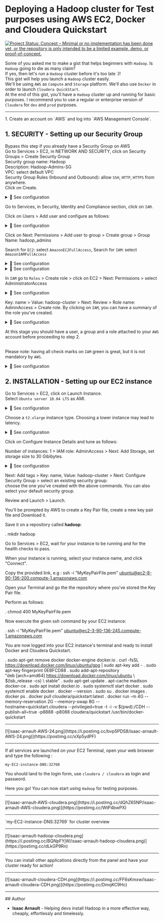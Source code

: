# Deploying a Hadoop cluster for Test purposes using AWS EC2, Docker and Cloudera Quickstart

[![Project Status: Concept – Minimal or no implementation has been done yet, or the repository is only intended to be a limited example, demo, or proof-of-concept.](https://www.repostatus.org/badges/latest/concept.svg)](https://www.repostatus.org/#concept)

Some of you asked me to make a gist that helps beginners with `Hadoop`.
Is `Hadoop` going to die as many claim?<br>
If yes, then let's run a `Hadoop` cluster before it's too late :)!
<br>
This gist will help you launch a `Hadoop` cluster easily.<br>
We'll be using `AWS` as `Compute` and `Storage` platform. We'll also use `Docker` in order to launch `Cloudera QuickStart`.<br>
At the end of this gist, you'll have a `Hadoop` cluster up and running for basic purposes. I recommend you to use a regular or enterprise version of `Cloudera` for `dev` and `prod` purposes.

<hr>
1. Create an account on `AWS` and log into `AWS Management Console`.<br>

## 1. SECURITY - Setting up our Security Group
Bypass this step if you already have a Security Group on AWS<br>
Go to Services > EC2, in NETWORK AND SECURITY, click on Security Groups > Create Security Group<br>
Security group name: Hadoop<br>
Description: Hadoop-Admins-SG<br>
VPC: select default VPC<br>
Security Group Rules (Inbound and Outbound): allow `SSH`, `HTTP`, `HTTPS` from anywhere.<br>
Click on Create.

<details>
<summary>🔴 See configuration</summary>
<p>
  
[![isaac-arnault-AWS.png](https://i.postimg.cc/NfQcCmyB/isaac-arnault-AWS.png)](https://postimg.cc/JtYvGyc2)

</p>
</details>

Go to Services, in Security, Identity and Compliance section, click on `IAM`.<br>

Click on Users > Add user and configure as follows:

<details>
<summary>🔴 See configuration</summary>
<p>
  
[![isaac-arnault-aws-19.png](https://i.postimg.cc/DfBjFXj2/isaac-arnault-aws-19.png)](https://postimg.cc/9zwtYrHS)

</p>
</details>

Click on Next: Permissions > Add user to group > Create group > Group Name: hadoop_admins<br>

Search for `EC2`: select `AmazonEC2FullAccess`, Search for `IAM`: select `AmazonIAMFullAccess`

<details>
<summary>🔴 See configuration</summary>
<p>
  
[![isaac-arnault-AWS-20.png](https://i.postimg.cc/gJBZtmsP/isaac-arnault-AWS-20.png)](https://postimg.cc/vgfTcRCP)

</p>
</details>

<details>
<summary>🔴 See configuration</summary>
<p>
  
[![isaac-arnault-aws-21.png](https://i.postimg.cc/qqhC9SD6/isaac-arnault-aws-21.png)](https://postimg.cc/8fG5vKST)

</p>
</details>

In `IAM` go to `Roles` > Create role > click on EC2 > Next: Permissions > select AdministratorAccess

<details>
<summary>🔴 See configuration</summary>
<p>
  
[![isaac-arnault-aws-22.png](https://i.postimg.cc/wTxvP738/isaac-arnault-aws-22.png)](https://postimg.cc/dDXwZQ84)

</p>
</details>

Key: name > Value: hadoop-cluster > Next: Review > Role name: AdminAccess > Create role. By clicking on `IAM`, you can have a summary of the role you've created.

<details>
<summary>🔴 See configuration</summary>
<p>
  
[![isaac-arnault-AWS-23.png](https://i.postimg.cc/W1jQSk4g/isaac-arnault-AWS-23.png)](https://postimg.cc/fJ22RkmR)

</p>
</details>

At this stage you should have a user, a group and a role attached to your `AWS` account before proceeding to step 2. <br>

<br>Please note</b>: having all check marks on `IAM` green is great, but it is not mandatory by `AWS`.<br>

<details>
<summary>🔴 See configuration</summary>
<p>
  
[![isaac-arnault-AWS-18.png](https://i.postimg.cc/N0jkjgdW/isaac-arnault-AWS-18.png)](https://postimg.cc/CR9qvVTN)

</p>
</details>

## 2. INSTALLATION - Setting up our EC2 instance
Go to Services > EC2, click on Launch Instance.<br>
Select `Ubuntu server 18.04 LTS` as AMI.

<details>
<summary>🔴 See configuration</summary>
<p>
  
[![isaac-arnault-AWS-hadoop.png](https://i.postimg.cc/KjqgVF52/isaac-arnault-AWS-hadoop.png)](https://postimg.cc/LgPXYc7C)

</p>
</details>

Choose a `t2.xlarge` instance type. Choosing a lower instance may lead to latency.

<details>
<summary>🔴 See configuration</summary>
<p>
  
[![isaac-arnault-hadoop-2.png](https://i.postimg.cc/Sxpyh3tF/isaac-arnault-hadoop-2.png)](https://postimg.cc/6yYsVjXY)

</p>
</details>

Click on Configure Instance Details and tune as follows:<br>

Number of instances: 1 > IAM role: AdminAccess > Next: Add Storage, set storage size to 30 Gibibytes.

<details>
<summary>🔴 See configuration</summary>
<p>
  
[![isaac-arnault-aws-24.png](https://i.postimg.cc/9FxGN3mb/isaac-arnault-aws-24.png)](https://postimg.cc/ykZgkbS3)

</p>
</details>

Next: Add tags > Key: name, Value: hadoop-cluster > Next: Configure Security Group > select an existing security group:<br>
choose the one you've created with the above commands. You can also select your default security group.<br>

Review and Launch > Launch.<br>

You'll be prompted by AWS to create a Key Pair file, create a new key pair file and Download it.<br>

Save it on a repository called <b>hadoop</b>:<br>

. mkdir hadoop

Go to Services > EC2, wait for your instance to be running and for the health checks to pass.<br>

When your instance is running, select your instance name, and click "Connect".<br>

Copy the provided link, e.g : ssh -i "MyKeyPairFile.pem" ubuntu@ec2-8-90-136-200.compute-1.amazonaws.com<br>

Open your Terminal and go the the repository where you've stored the Key Pair file.<br>

Perform as follows:

. chmod 400 MyKeyPairFile.pem

Now execute the given ssh command by your EC2 instance:

. ssh -i "MyKeyPairFile.pem" ubuntu@ec2-3-90-136-245.compute-1.amazonaws.com

You are now logged into your EC2 instance's terminal and ready to install Docker and Cloudera Quickstart.<br>

. sudo apt-get remove docker docker-engine docker.io
. curl -fsSL https://download.docker.com/linux/ubuntu/gpg | sudo apt-key add -
. sudo apt-key fingerprint 0EBFCD88
. sudo add-apt-repository \
  "deb [arch=amd64] https://download.docker.com/linux/ubuntu \ $(lsb_release -cs) \ stable"
. sudo apt-get update
. apt-cache madison docker-ce
. sudo apt install docker.io
. sudo systemctl start docker
. sudo systemctl enable docker
. docker --version
. sudo su
. docker images
. docker ps
. docker pull cloudera/quickstart:latest
. docker run -m 4G --memory-reservation 2G --memory-swap 8G --hostname=quickstart.cloudera --privileged=true -t -i -v $(pwd):/CDH --publish-all=true -p8888 -p8088 cloudera/quickstart /usr/bin/docker-quickstart
<hr>
[![isaac-arnault-AWS-24.png](https://i.postimg.cc/bvp5PDS8/isaac-arnault-AWS-24.png)](https://postimg.cc/xXp5ydPF)
<hr>
If all services are launched on your EC2 Terminal, open your web browser and type the following :

`my-EC2-instance-DNS:32768`

You should land to the login form, use `cloudera / cloudera` as login and password.

Here you go! You can now start using `Hadoop` for testing purposes.
<hr>
[![isaac-arnault-AWS-cloudera.png](https://i.postimg.cc/dQhZ65NP/isaac-arnault-AWS-cloudera.png)](https://postimg.cc/WtP4bwPX)
<hr>
`my-EC2-instance-DNS:32769` for cluster overview
<hr>
[![isaac-arnault-hadoop-cloudera.png](https://i.postimg.cc/BQNpFYjW/isaac-arnault-hadoop-cloudera.png)](https://postimg.cc/dLkGP9Rn)
<hr>
You can install other applications directly from the panel and have your cluster ready for action!
<hr>
[![isaac-arnault-cloudera-CDH.png](https://i.postimg.cc/FF6sKmxw/isaac-arnault-cloudera-CDH.png)](https://postimg.cc/DmqKC9Hc)
<hr>
## Author

* **Isaac Arnault** - Helping devs install Hadoop in a more effective way, cheaply, effortlessly and timelessly.


